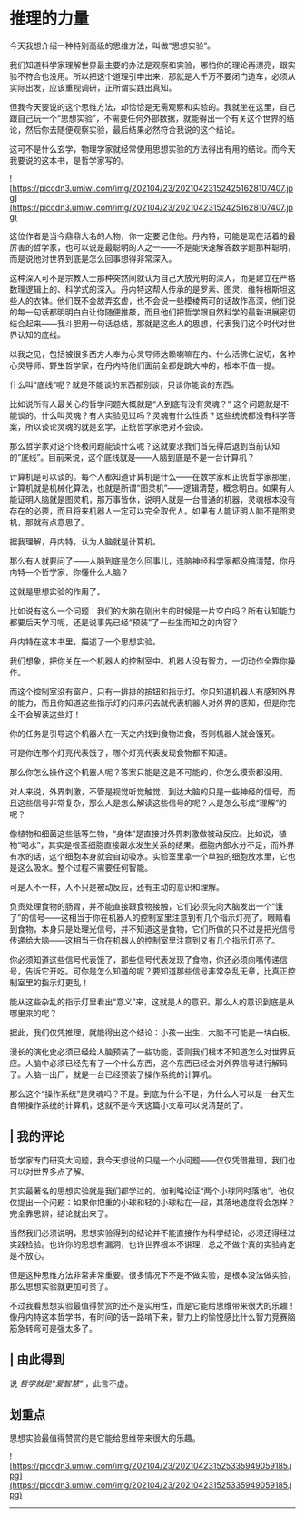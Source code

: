 # 推理的力量

今天我想介绍一种特别高级的思维方法，叫做“思想实验”。

我们知道科学家理解世界最主要的办法是观察和实验，哪怕你的理论再漂亮，跟实验不符合也没用。所以把这个道理引申出来，那就是人千万不要闭门造车，必须从实际出发，应该重视调研，正所谓实践出真知。

但我今天要说的这个思维方法，却恰恰是无需观察和实验的。我就坐在这里，自己跟自己玩一个“思想实验”，不需要任何外部数据，就能得出一个有关这个世界的结论，然后你去随便观察实验，最后结果必然符合我说的这个结论。

这可不是什么玄学，物理学家就经常使用思想实验的方法得出有用的结论。而今天我要说的这本书，是哲学家写的。

![https://piccdn3.umiwi.com/img/202104/23/202104231524251628107407.jpg](https://piccdn3.umiwi.com/img/202104/23/202104231524251628107407.jpg)

这位作者是当今鼎鼎大名的人物，你一定要记住他。丹内特，可能是现在活着的最厉害的哲学家，也可以说是最聪明的人之一——不是能快速解答数学题那种聪明，而是说他对世界到底是怎么回事想得非常深入。

这种深入可不是宗教人士那种突然间就认为自己大放光明的深入，而是建立在严格数理逻辑上的、科学式的深入。丹内特这帮人传承的是罗素、图灵、维特根斯坦这些人的衣钵。他们既不会故弄玄虚，也不会说一些模棱两可的话故作高深，他们说的每一句话都明明白白让你随便推敲，而且他们把哲学跟自然科学的最新进展密切结合起来——我斗胆用一句话总结，那就是这些人的思想，代表我们这个时代对世界认知的底线。

以我之见，包括被很多西方人奉为心灵导师达赖喇嘛在内、什么活佛仁波切，各种心灵导师、野生哲学家，在丹内特他们面前全都是跳大神的，根本不值一提。

什么叫“底线”呢？就是不能谈的东西都别谈，只谈你能谈的东西。

比如说所有人最关心的哲学问题大概就是“人到底有没有灵魂？” 这个问题就是不能谈的。什么叫灵魂？有人实验见过吗？灵魂有什么性质？这些统统都没有科学答案，所以谈论灵魂的就是玄学，正统哲学家绝对不会谈。

那么哲学家对这个终极问题能谈什么呢？这就要求我们首先得后退到当前认知的“底线”。目前来说，这个底线就是——人脑到底是不是一台计算机？

计算机是可以谈的。每个人都知道计算机是什么——在数学家和正统哲学家那里，计算机就是机械化算法，也就是所谓“图灵机”——逻辑清楚，概念明白。如果有人能证明人脑就是图灵机，那万事皆休，说明人就是一台普通的机器，灵魂根本没有存在的必要，而且将来机器人一定可以完全取代人。如果有人能证明人脑不是图灵机，那就有点意思了。

据我理解，丹内特，认为人脑就是计算机。

那么有人就要问了——人脑到底是怎么回事儿，连脑神经科学家都没搞清楚，你丹内特一个哲学家，你懂什么人脑？

这就是思想实验的作用了。

比如说有这么一个问题：我们的大脑在刚出生的时候是一片空白吗？所有认知能力都要后天学习呢，还是说事先已经“预装”了一些生而知之的内容？

丹内特在这本书里，描述了一个思想实验。

我们想象，把你关在一个机器人的控制室中。机器人没有智力，一切动作全靠你操作。

而这个控制室没有窗户，只有一排排的按钮和指示灯。你只知道机器人有感知外界的能力，而且你知道这些指示灯的闪来闪去就代表机器人对外界的感知，但是你完全不会解读这些灯！

你的任务是引导这个机器人在一天之内找到食物进食，否则机器人就会饿死。

可是你连哪个灯亮代表饿了，哪个灯亮代表发现食物都不知道。

那么你怎么操作这个机器人呢？答案只能是这是不可能的，你怎么摸索都没用。

对人来说，外界刺激，不管是视觉听觉触觉，到达大脑的只是一些神经的信号，而且这些信号非常复杂，那么人是怎么解读这些信号的呢？人是怎么形成“理解”的呢？

像植物和细菌这些低等生物，“身体”是直接对外界刺激做被动反应。比如说，植物“喝水”，其实是根茎细胞直接跟水发生关系的结果。细胞内部水分不足，而外界有水的话，这个细胞本身就会自动吸水。实验室里拿一个单独的细胞放水里，它也是这么吸水。整个过程不需要任何智能。

可是人不一样，人不只是被动反应，还有主动的意识和理解。

负责处理食物的肠胃，并不能直接跟食物接触，它们必须先向大脑发出一个“饿了”的信号——这相当于你在机器人的控制室里注意到有几个指示灯亮了。眼睛看到食物，本身只是处理光信号，并不知道这是食物，它们所做的只不过是把光信号传递给大脑——这相当于你在机器人的控制室里注意到又有几个指示灯亮了。

你必须知道这些信号代表饿了，那些信号代表发现了食物，你还必须向嘴传递信号，告诉它开吃。可你是怎么知道的呢？要知道那些信号非常杂乱无章，比真正控制室里的指示灯更乱！

能从这些杂乱的指示灯里看出“意义”来，这就是人的意识。那么人的意识到底是从哪里来的呢？

据此，我们仅凭推理，就能得出这个结论：小孩一出生，大脑不可能是一块白板。

漫长的演化史必须已经给人脑预装了一些功能，否则我们根本不知道怎么对世界反应。人脑中必须已经先有了一个什么东西，这个东西已经会对外界信号进行解码了。人脑一出厂，就是一台已经预装了操作系统的计算机。

那么这个“操作系统”是灵魂吗？不是。到底为什么不是，为什么人可以是一台天生自带操作系统的计算机，这就不是今天这篇小文章可以说清楚的了。

## | 我的评论

哲学家专门研究大问题，我今天想说的只是一个小问题——仅仅凭借推理，我们也可以对世界多点了解。

其实最著名的思想实验就是我们都学过的，伽利略论证“两个小球同时落地”。他仅仅提出一个问题：如果你把重的小球和轻的小球粘在一起，其落地速度将会怎样？完全靠思辨，结论就出来了。

当然我们必须说明，思想实验得到的结论并不能直接作为科学结论，必须还得经过实践检验。也许你的思想有漏洞，也许世界根本不讲理，总之不做个真的实验肯定是不放心。

但是这种思维方法非常非常重要。很多情况下不是不做实验，是根本没法做实验，那么思想实验就更加可贵了。

不过我看思想实验最值得赞赏的还不是实用性，而是它能给思维带来很大的乐趣！像丹内特这本哲学书，有时间的话一路啃下来，智力上的愉悦感比什么智力竞赛脑筋急转弯可是强太多了。

## | 由此得到

说 *哲学就是“爱智慧”* ，此言不虚。

## 划重点

思想实验最值得赞赏的是它能给思维带来很大的乐趣。

![https://piccdn3.umiwi.com/img/202104/23/202104231525335949059185.jpg](https://piccdn3.umiwi.com/img/202104/23/202104231525335949059185.jpg)

---
